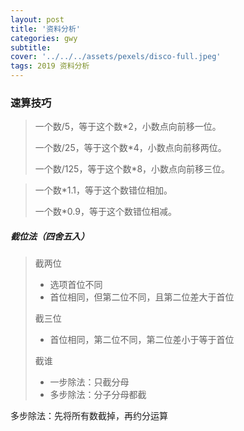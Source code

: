 ```yaml
---
layout: post
title: '资料分析'
categories: gwy
subtitle: 
cover: '../../../assets/pexels/disco-full.jpeg'
tags: 2019 资料分析
---
```


### 速算技巧
> 一个数/5，等于这个数*2，小数点向前移一位。
> 
> 一个数/25，等于这个数*4，小数点向前移两位。
> 
> 一个数/125，等于这个数*8，小数点向前移三位。

> 一个数*1.1，等于这个数错位相加。
> 
> 一个数*0.9，等于这个数错位相减。

##### 截位法（四舍五入）
> 截两位
> 
> - 选项首位不同
> - 首位相同，但第二位不同，且第二位差大于首位
> 
> 截三位
> 
> - 首位相同，第二位不同，第二位差小于等于首位
> 
> 截谁
> 
> - 一步除法：只截分母
> - 多步除法：分子分母都截

多步除法：先将所有数截掉，再约分运算
